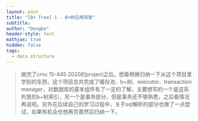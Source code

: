 ```yaml
---
layout: post
title: "[B+ Tree] 1 - B+树应用场景"
subtitle: 
author: "Dongbo"
header-style: text
mathjax: true
hidden: false
tags:
  - data structure
---
```


> 做完了cmu 15-445 2020的project之后，想着稍微归纳一下从这个项目里学到的东西，这个项目总共完成了缓存池、b+树、executor、transaction manager，对数据库的基本组件有了一定的了解，主要想写的一个是这系列里的b+树索引，另一个是事务部分，但是事务还不够熟悉，之后看情况再说吧。另外在后续自己的学习过程中，关于sql解析的部分也做了一点尝试，如果有机会也想再完善然后归纳一下。




